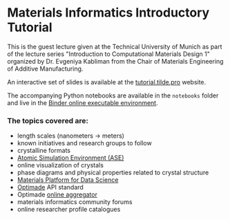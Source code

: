 # Materials Informatics Introductory Tutorial

This is the guest lecture given at the Technical University of Munich as part of the lecture series "Introduction to Computational Materials Design 1" organized by Dr. Evgeniya Kabliman from the Chair of Materials Engineering of Additive Manufacturing.

An interactive set of slides is available at the [tutorial.tilde.pro](https://tutorial.tilde.pro) website.

The accompanying Python notebooks are available in the `notebooks` folder and live in the [Binder online executable environment](https://mybinder.org/v2/gh/blokhin/materials-informatics-tutorial/master?filepath=notebooks).

### The topics covered are:

- length scales (nanometers <span>&rarr;</span> meters)
- known initiatives and research groups to follow
- crystalline formats
- [Atomic Simulation Environment (ASE)](https://wiki.fysik.dtu.dk/ase/)
- online visualization of crystals
- phase diagrams and physical properties related to crystal structure
- [Materials Platform for Data Science](https://mpds.io)
- [Optimade](https://optimade.org) API standard
- Optimade [online aggregator](https://optimade.science)
- materials informatics community forums
- online researcher profile catalogues
